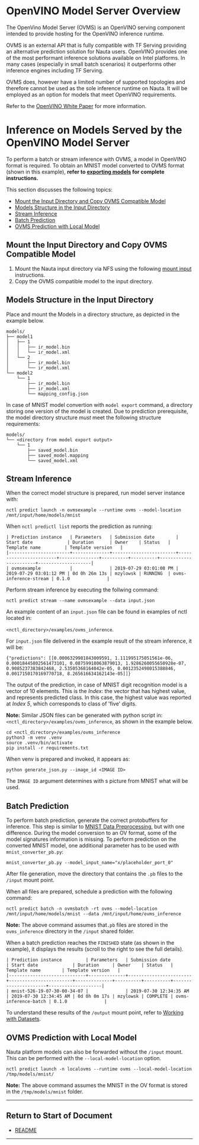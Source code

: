 # OpenVINO Model Server Overview

The OpenVino Model Server (OVMS) is an OpenVINO serving component intended to provide hosting for the OpenVINO inference runtime. 

OVMS is an external API that is fully compatible with TF Serving providing an alternative prediction solution for Nauta users. OpenVINO provides one of the most performant inference solutions available on Intel platforms. In many cases (especially in small batch scenarios) it outperforms other inference engines including TF Serving. 

OVMS does, however have a limited number of supported topologies and therefore cannot be used as the sole inference runtime on Nauta.  It will be employed as an option for models that meet OpenVINO requirements.

Refer to the [OpenVINO White Paper](https://www.intel.ai/openvino-model-server-boosts-ai-inference-operations/#gs.zb9emx) for more information. 

# Inference on Models Served by the OpenVINO Model Server

To perform a batch or stream inference with OVMS, a model in OpenVINO format is required.
To obtain an MNIST model converted to OVMS format (shown in this example), **refer to [exporting models](model_export.md) for complete instructions.**

This section discusses the following topics: 

 - [Mount the Input Directory and Copy OVMS Compatible Model](#mount-the-input-directory-and-copy-ovms-compatible-model)
 - [Models Structure in the Input Directory ](#models-structure-in-the-input-directory ) 
 - [Stream Inference](#stream-inference)  
 - [Batch Prediction](#batch-prediction)
 - [OVMS Prediction with Local Model](#ovms-prediction-with-local-model)

## Mount the Input Directory and Copy OVMS Compatible Model

1. Mount the Nauta input directory via NFS using the following [mount input](mount_exp_input.md) instructions.
2. Copy the OVMS compatible model to the input directory.

## Models Structure in the Input Directory 

Place and mount the Models in a directory structure, as depicted in the example below.

```
models/
├── model1
│   ├── 1
│   │   ├── ir_model.bin
│   │   └── ir_model.xml
│   └── 2
│       ├── ir_model.bin
│       └── ir_model.xml
└── model2
    └── 1
        ├── ir_model.bin
        ├── ir_model.xml
        └── mapping_config.json
```

In case of MNIST model convertion with `model export` command, a directory storing one version of the model is created. Due to prediction prerequisite, the model directory structure _must_ meet the following structure requirements:


```
models/
└── <directory from model export output>
    └── 1
        ├── saved_model.bin
        ├── saved_model.mapping
        └── saved_model.xml
```


## Stream Inference

When the correct model structure is prepared, run model server instance with:


```
nctl predict launch -n ovmsexample --runtime ovms --model-location /mnt/input/home/models/mnist
```


When `nctl predictl list` reports the prediction as running:


```
| Prediction instance   | Parameters   | Submission date        | Start date             | Duration      | Owner    | Status   | Template name         | Template version   |
|-----------------------+--------------+------------------------+------------------------+---------------+----------+----------+-----------------------+--------------------|
| ovmsexample           |              | 2019-07-29 03:01:08 PM | 2019-07-29 03:01:12 PM | 0d 0h 26m 13s | mzylowsk | RUNNING  | ovms-inference-stream | 0.1.0              |
```

Perform stream inference by executing the follwing command:

```
nctl predict stream --name ovmsexample --data input.json
```
An example content of an `input.json` file can be found in examples of nctl located in:

`<nctl_directory>/examples/ovms_inference`.

For `input.json` file delivered in the example result of the stream inference, it will be:

```
{"predictions": [[0.0006329981843009591, 1.111995175051561e-06, 0.00018445802561473101, 0.08759918063879013, 1.9286260055650928e-07, 0.9085237383842468, 2.53505368164042e-05, 0.0012352498015388846, 0.0017150170169770718, 8.265616634162143e-05]]}
```
The output of the prediction, in case of MNIST digit recognition model is a vector of 10 elements. This is the _Index_: the vector that has highest value, and represents predicted class. In this case, the highest value was reported at _Index 5_, which corresponds to class of 'five' digits.

**Note:** Similar JSON files can be generated with python script in: `<nctl_directory>/examples/ovms_inference`, as shown in the example below. 

```
cd <nctl_directory>/examples/ovms_inference
python3 -m venv .venv
source .venv/bin/activate
pip install -r requirements.txt
```


When venv is prepared and invoked, it appears as:

```
python generate_json.py --image_id <IMAGE ID>
```
The `IMAGE ID` argument determines with s picture from MNIST what will be used.

## Batch Prediction

To perform batch prediction, generate the correct protobuffers for inference. This step is similar to [MNIST Data Preprocessing](batch_inf_example.md#mnist-data-preprocessing), but with one difference. During the model conversion to an OV format, some of the model signatures information is missing. To perform prediction on
the converted MNIST model, one additional parameter has to be used with `mnist_converter_pb.py`:

```
mnist_converter_pb.py --model_input_name="x/placeholder_port_0"
```

After file generation, move the directory that contains the `.pb` files to the `/input` mount point.

When all files are prepared, schedule a prediction with the following command:

```
nctl predict batch -n ovmsbatch -rt ovms --model-location /mnt/input/home/models/mnist --data /mnt/input/home/ovms_inference
```
**Note:** The above command assumes that`.pb` files are stored in the `ovms_inference` directory in the `/input` shared folder.

When a batch prediction reaches the `FINISHED` state (as shown in the example), it displays the results (scroll to the right to see the full details).

```
| Prediction instance         | Parameters   | Submission date        | Start date             | Duration     | Owner    | Status   | Template name        | Template version   |
|-----------------------------+--------------+------------------------+------------------------+--------------+----------+----------+----------------------+--------------------|
| mnist-526-19-07-30-00-34-07 |              | 2019-07-30 12:34:35 AM | 2019-07-30 12:34:45 AM | 0d 0h 0m 17s | mzylowsk | COMPLETE | ovms-inference-batch | 0.1.0              |
```

To understand these results of the `/output` mount point, refer to [Working with Datasets](working_with_datasets.md#mounting-and-accessing-folders).

## OVMS Prediction with Local Model

Nauta platform models can also be forwarded without the `/input` mount. This can be performed with the `--local-model-location` option. 

```
nctl predict launch -n localovms --runtime ovms --local-model-location /tmp/models/mnist/
```
**Note:** The above command assumes the MNIST in the OV format is stored in the `/tmp/models/mnist` folder.

----------------------

## Return to Start of Document

* [README](../README.md)

----------------------
